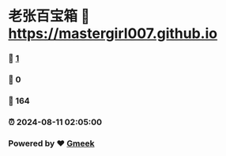 # 老张百宝箱 :link: https://mastergirl007.github.io 
### :page_facing_up: [1](https://mastergirl007.github.io/tag.html) 
### :speech_balloon: 0 
### :hibiscus: 164 
### :alarm_clock: 2024-08-11 02:05:00 
### Powered by :heart: [Gmeek](https://github.com/Meekdai/Gmeek)
